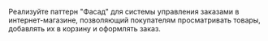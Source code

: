 Реализуйте паттерн "Фасад" для системы управления заказами в интернет-магазине, позволяющий покупателям просматривать товары, добавлять их в корзину и оформлять заказ.
